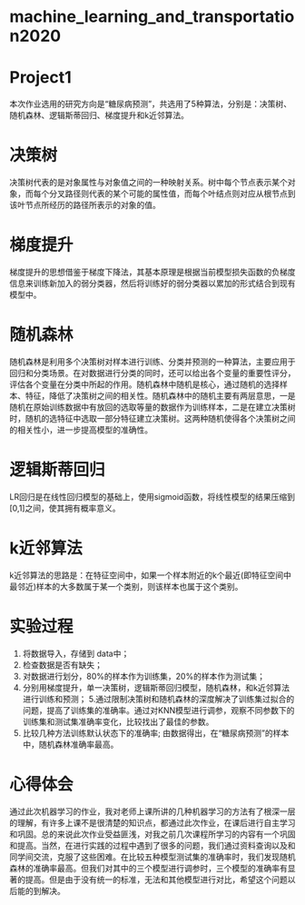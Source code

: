# machine_learning_and_transportation2020
# **Project1**
本次作业选用的研究方向是“糖尿病预测”，共选用了5种算法，分别是：决策树、随机森林、逻辑斯蒂回归、梯度提升和k近邻算法。
# 决策树
决策树代表的是对象属性与对象值之间的一种映射关系。树中每个节点表示某个对象，而每个分叉路径则代表的某个可能的属性值，而每个叶结点则对应从根节点到该叶节点所经历的路径所表示的对象的值。
# 梯度提升
梯度提升的思想借鉴于梯度下降法，其基本原理是根据当前模型损失函数的负梯度信息来训练新加入的弱分类器，然后将训练好的弱分类器以累加的形式结合到现有模型中。
# 随机森林
随机森林是利用多个决策树对样本进行训练、分类并预测的一种算法，主要应用于回归和分类场景。在对数据进行分类的同时，还可以给出各个变量的重要性评分，评估各个变量在分类中所起的作用。随机森林中随机是核心，通过随机的选择样本、特征，降低了决策树之间的相关性。随机森林中的随机主要有两层意思，一是随机在原始训练数据中有放回的选取等量的数据作为训练样本，二是在建立决策树时，随机的选特征中选取一部分特征建立决策树。这两种随机使得各个决策树之间的相关性小，进一步提高模型的准确性。
# 逻辑斯蒂回归
LR回归是在线性回归模型的基础上，使用sigmoid函数，将线性模型的结果压缩到[0,1]之间，使其拥有概率意义。
# k近邻算法
k近邻算法的思路是：在特征空间中，如果一个样本附近的k个最近(即特征空间中最邻近)样本的大多数属于某一个类别，则该样本也属于这个类别。

# 实验过程
1. 将数据导入，存储到 data中；
2. 检查数据是否有缺失；
3. 对数据进行划分，80%的样本作为训练集，20%的样本作为测试集；
4. 分别用梯度提升，单一决策树，逻辑斯蒂回归模型，随机森林，和k近邻算法进行训练和预测；
5.通过限制决策树和随机森林的深度解决了训练集过拟合的问题，提高了训练集的准确率。通过对KNN模型进行调参，观察不同参数下的训练集和测试集准确率变化，比较找出了最佳的参数。
6. 比较几种方法训练默认状态下的准确率;
由数据得出，在“糖尿病预测”的样本中，随机森林准确率最高。

# 心得体会
通过此次机器学习的作业，我对老师上课所讲的几种机器学习的方法有了根深一层的理解，有许多上课不是很清楚的知识点，都通过此次作业，在课后进行自主学习和巩固。总的来说此次作业受益匪浅，对我之前几次课程所学习的内容有一个巩固和提高。当然，在进行实践的过程中遇到了很多的问题，我们通过资料查询以及和同学间交流，克服了这些困难。在比较五种模型测试集的准确率时，我们发现随机森林的准确率最高。但我们对其中的三个模型进行调参时，三个模型的准确率有显著的提高。但是由于没有统一的标准，无法和其他模型进行对比，希望这个问题以后能的到解决。
